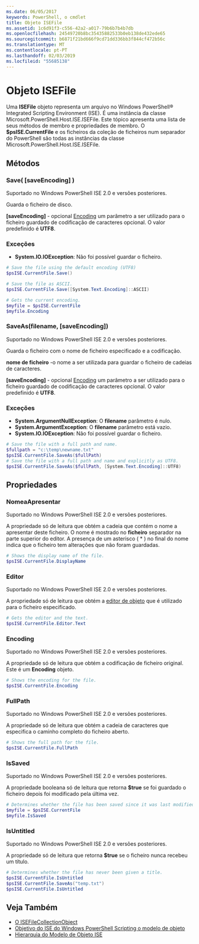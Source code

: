 ```yaml
---
ms.date: 06/05/2017
keywords: PowerShell, o cmdlet
title: Objeto ISEFile
ms.assetid: 1c6d91f3-c556-42a2-a017-79b6b7b4b7db
ms.openlocfilehash: 24549720b8bc35435882533b0eb138de432ede65
ms.sourcegitcommit: b6871f21bd666f9cd71dd336bb3f844cf472b56c
ms.translationtype: MT
ms.contentlocale: pt-PT
ms.lasthandoff: 02/03/2019
ms.locfileid: "55685138"
---
```

# <a name="the-isefile-object"></a>Objeto ISEFile

Uma **ISEFile** objeto representa um arquivo no Windows PowerShell® Integrated Scripting Environment (ISE). É uma instância da classe Microsoft.PowerShell.Host.ISE.ISEFile. Este tópico apresenta uma lista de seus métodos de membro e propriedades de membro. O **$psISE.CurrentFile** e os ficheiros da coleção de ficheiros num separador do PowerShell são todas as instâncias da classe Microsoft.PowerShell.Host.ISE.ISEFile.

## <a name="methods"></a>Métodos

### <a name="save-saveencoding-"></a>Save\( \[saveEncoding\] \)

Suportado no Windows PowerShell ISE 2.0 e versões posteriores.

Guarda o ficheiro de disco.

**\[saveEncoding\]**  - opcional [Encoding](https://msdn.microsoft.com/library/system.text.encoding.aspx) um parâmetro a ser utilizado para o ficheiro guardado de codificação de caracteres opcional. O valor predefinido é **UTF8**.

### <a name="exceptions"></a>Exceções

- **System.IO.IOException**: Não foi possível guardar o ficheiro.

```powershell
# Save the file using the default encoding (UTF8)
$psISE.CurrentFile.Save()

# Save the file as ASCII.
$psISE.CurrentFile.Save([System.Text.Encoding]::ASCII)

# Gets the current encoding.
$myfile = $psISE.CurrentFile
$myfile.Encoding
```

### <a name="saveasfilename-saveencoding"></a>SaveAs\(filename, \[saveEncoding\]\)

Suportado no Windows PowerShell ISE 2.0 e versões posteriores.

Guarda o ficheiro com o nome de ficheiro especificado e a codificação.

**nome de ficheiro** -o nome a ser utilizada para guardar o ficheiro de cadeias de caracteres.

**\[saveEncoding\]**  - opcional [Encoding](https://msdn.microsoft.com/library/system.text.encoding.aspx) um parâmetro a ser utilizado para o ficheiro guardado de codificação de caracteres opcional. O valor predefinido é **UTF8**.

### <a name="exceptions"></a>Exceções

- **System.ArgumentNullException**: O **filename** parâmetro é nulo.
- **System.ArgumentException**: O **filename** parâmetro está vazio.
- **System.IO.IOException**: Não foi possível guardar o ficheiro.

```powershell
# Save the file with a full path and name.
$fullpath = "c:\temp\newname.txt"
$psISE.CurrentFile.SaveAs($fullPath)
# Save the file with a full path and name and explicitly as UTF8.
$psISE.CurrentFile.SaveAs($fullPath, [System.Text.Encoding]::UTF8)
```

## <a name="properties"></a>Propriedades

### <a name="displayname"></a>NomeaApresentar

Suportado no Windows PowerShell ISE 2.0 e versões posteriores.

A propriedade só de leitura que obtém a cadeia que contém o nome a apresentar deste ficheiro. O nome é mostrado no **ficheiro** separador na parte superior do editor. A presença de um asterisco \( \* \) no final do nome indica que o ficheiro tem alterações que não foram guardadas.

```powershell
# Shows the display name of the file.
$psISE.CurrentFile.DisplayName
```

### <a name="editor"></a>Editor

Suportado no Windows PowerShell ISE 2.0 e versões posteriores.

A propriedade só de leitura que obtém a [editor de objeto](The-ISEEditor-Object.md) que é utilizado para o ficheiro especificado.

```powershell
# Gets the editor and the text.
$psISE.CurrentFile.Editor.Text
```

### <a name="encoding"></a>Encoding

Suportado no Windows PowerShell ISE 2.0 e versões posteriores.

A propriedade só de leitura que obtém a codificação de ficheiro original. Este é um **Encoding** objeto.

```powershell
# Shows the encoding for the file.
$psISE.CurrentFile.Encoding
```

### <a name="fullpath"></a>FullPath

Suportado no Windows PowerShell ISE 2.0 e versões posteriores.

A propriedade só de leitura que obtém a cadeia de caracteres que especifica o caminho completo do ficheiro aberto.

```powershell
# Shows the full path for the file.
$psISE.CurrentFile.FullPath
```

### <a name="issaved"></a>IsSaved

Suportado no Windows PowerShell ISE 2.0 e versões posteriores.

A propriedade booleana só de leitura que retorna **$true** se foi guardado o ficheiro depois foi modificado pela última vez.

```powershell
# Determines whether the file has been saved since it was last modified.
$myfile = $psISE.CurrentFile
$myfile.IsSaved
```

### <a name="isuntitled"></a>IsUntitled

Suportado no Windows PowerShell ISE 2.0 e versões posteriores.

A propriedade só de leitura que retorna **$true** se o ficheiro nunca recebeu um título.

```powershell
# Determines whether the file has never been given a title.
$psISE.CurrentFile.IsUntitled
$psISE.CurrentFile.SaveAs("temp.txt")
$psISE.CurrentFile.IsUntitled
```

## <a name="see-also"></a>Veja Também

- [O ISEFileCollectionObject](The-ISEFileCollection-Object.md)
- [Objetivo do ISE do Windows PowerShell Scripting o modelo de objeto](Purpose-of-the-Windows-PowerShell-ISE-Scripting-Object-Model.md)
- [Hierarquia do Modelo de Objeto ISE](The-ISE-Object-Model-Hierarchy.md)